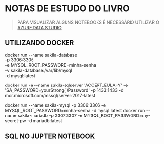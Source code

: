 
# NOTAS DE ESTUDO DO LIVRO

> PARA VISUALIZAR ALGUNS NOTEBOOKS É NECESSÁRIO UTILIZAR O [AZURE DATA STUDIO](https://docs.microsoft.com/pt-br/sql/azure-data-studio/download-azure-data-studio?view=sql-server-ver15)

## UTILIZANDO DOCKER

docker run --name sakila-database \
-p 3306:3306 \
-e MYSQL_ROOT_PASSWORD=minha-senha \
-v sakila-database:/var/lib/mysql \
-d mysql:latest

docker run -e --name sakila-sqlserver 'ACCEPT_EULA=Y' -e 'SA_PASSWORD=yourStrong(!)Password' -p 1433:1433 -d mcr.microsoft.com/mssql/server:2017-latest


docker run --name sakila-mysql -p 3306:3306 -e MYSQL_ROOT_PASSWORD=minha-senha -d mysql:latest
docker run --name sakila-mariadb -p 3307:3307 -e MYSQL_ROOT_PASSWORD=my-secret-pw -d mariadb:latest

## SQL NO JUPTER NOTEBOOK



##

